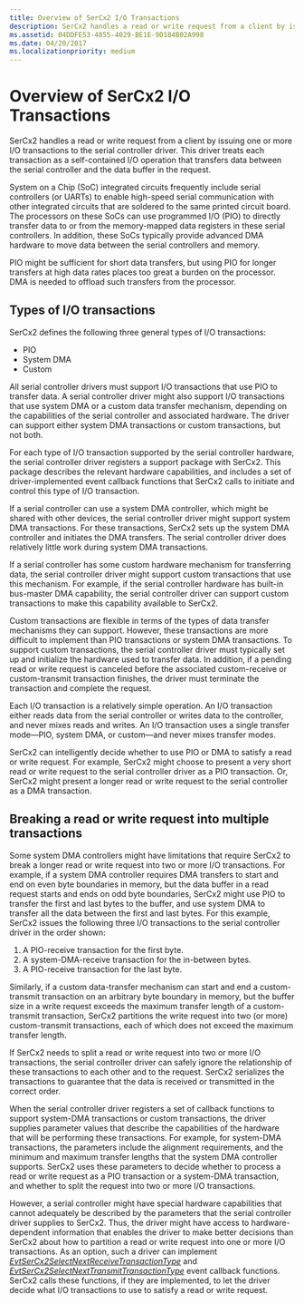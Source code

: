 ```yaml
---
title: Overview of SerCx2 I/O Transactions
description: SerCx2 handles a read or write request from a client by issuing one or more I/O transactions to the serial controller driver.
ms.assetid: 04DDFE53-4855-4029-BE1E-9D184B02A998
ms.date: 04/20/2017
ms.localizationpriority: medium
---
```


# Overview of SerCx2 I/O Transactions


SerCx2 handles a read or write request from a client by issuing one or more I/O transactions to the serial controller driver. This driver treats each transaction as a self-contained I/O operation that transfers data between the serial controller and the data buffer in the request.

System on a Chip (SoC) integrated circuits frequently include serial controllers (or UARTs) to enable high-speed serial communication with other integrated circuits that are soldered to the same printed circuit board. The processors on these SoCs can use programmed I/O (PIO) to directly transfer data to or from the memory-mapped data registers in these serial controllers. In addition, these SoCs typically provide advanced DMA hardware to move data between the serial controllers and memory.

PIO might be sufficient for short data transfers, but using PIO for longer transfers at high data rates places too great a burden on the processor. DMA is needed to offload such transfers from the processor.

## Types of I/O transactions


SerCx2 defines the following three general types of I/O transactions:

-   PIO
-   System DMA
-   Custom

All serial controller drivers must support I/O transactions that use PIO to transfer data. A serial controller driver might also support I/O transactions that use system DMA or a custom data transfer mechanism, depending on the capabilities of the serial controller and associated hardware. The driver can support either system DMA transactions or custom transactions, but not both.

For each type of I/O transaction supported by the serial controller hardware, the serial controller driver registers a support package with SerCx2. This package describes the relevant hardware capabilities, and includes a set of driver-implemented event callback functions that SerCx2 calls to initiate and control this type of I/O transaction.

If a serial controller can use a system DMA controller, which might be shared with other devices, the serial controller driver might support system DMA transactions. For these transactions, SerCx2 sets up the system DMA controller and initiates the DMA transfers. The serial controller driver does relatively little work during system DMA transactions.

If a serial controller has some custom hardware mechanism for transferring data, the serial controller driver might support custom transactions that use this mechanism. For example, if the serial controller hardware has built-in bus-master DMA capability, the serial controller driver can support custom transactions to make this capability available to SerCx2.

Custom transactions are flexible in terms of the types of data transfer mechanisms they can support. However, these transactions are more difficult to implement than PIO transactions or system DMA transactions. To support custom transactions, the serial controller driver must typically set up and initialize the hardware used to transfer data. In addition, if a pending read or write request is canceled before the associated custom-receive or custom-transmit transaction finishes, the driver must terminate the transaction and complete the request.

Each I/O transaction is a relatively simple operation. An I/O transaction either reads data from the serial controller or writes data to the controller, and never mixes reads and writes. An I/O transaction uses a single transfer mode—PIO, system DMA, or custom—and never mixes transfer modes.

SerCx2 can intelligently decide whether to use PIO or DMA to satisfy a read or write request. For example, SerCx2 might choose to present a very short read or write request to the serial controller driver as a PIO transaction. Or, SerCx2 might present a longer read or write request to the serial controller as a DMA transaction.

## Breaking a read or write request into multiple transactions


Some system DMA controllers might have limitations that require SerCx2 to break a longer read or write request into two or more I/O transactions. For example, if a system DMA controller requires DMA transfers to start and end on even byte boundaries in memory, but the data buffer in a read request starts and ends on odd byte boundaries, SerCx2 might use PIO to transfer the first and last bytes to the buffer, and use system DMA to transfer all the data between the first and last bytes. For this example, SerCx2 issues the following three I/O transactions to the serial controller driver in the order shown:

1.  A PIO-receive transaction for the first byte.
2.  A system-DMA-receive transaction for the in-between bytes.
3.  A PIO-receive transaction for the last byte.

Similarly, if a custom data-transfer mechanism can start and end a custom-transmit transaction on an arbitrary byte boundary in memory, but the buffer size in a write request exceeds the maximum transfer length of a custom-transmit transaction, SerCx2 partitions the write request into two (or more) custom-transmit transactions, each of which does not exceed the maximum transfer length.

If SerCx2 needs to split a read or write request into two or more I/O transactions, the serial controller driver can safely ignore the relationship of these transactions to each other and to the request. SerCx2 serializes the transactions to guarantee that the data is received or transmitted in the correct order.

When the serial controller driver registers a set of callback functions to support system-DMA transactions or custom transactions, the driver supplies parameter values that describe the capabilities of the hardware that will be performing these transactions. For example, for system-DMA transactions, the parameters include the alignment requirements, and the minimum and maximum transfer lengths that the system DMA controller supports. SerCx2 uses these parameters to decide whether to process a read or write request as a PIO transaction or a system-DMA transaction, and whether to split the request into two or more I/O transactions.

However, a serial controller might have special hardware capabilities that cannot adequately be described by the parameters that the serial controller driver supplies to SerCx2. Thus, the driver might have access to hardware-dependent information that enables the driver to make better decisions than SerCx2 about how to partition a read or write request into one or more I/O transactions. As an option, such a driver can implement [*EvtSerCx2SelectNextReceiveTransactionType*](https://msdn.microsoft.com/library/windows/hardware/dn265225) and [*EvtSerCx2SelectNextTransmitTransactionType*](https://msdn.microsoft.com/library/windows/hardware/dn265226) event callback functions. SerCx2 calls these functions, if they are implemented, to let the driver decide what I/O transactions to use to satisfy a read or write request.

 

 





